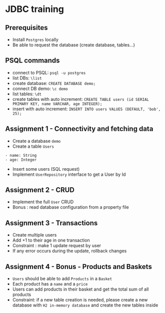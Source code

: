 # JDBC training

## Prerequisites
- Install `Postgres` locally
- Be able to request the database (create database, tables...)

## PSQL commands
- connect to PSQL: `psql -u postgres`
- list DBs: `\list`
- create database: `CREATE DATABASE demo;`
- connect DB demo: `\c demo`
- list tables: `\dt`
- create tables with auto increment: `CREATE TABLE users (id SERIAL PRIMARY KEY, name VARCHAR, age INTEGER);`
- insert with auto increment: `INSERT INTO users VALUES (DEFAULT, 'bob', 25);`

## Assignment 1 - Connectivity and fetching data

- Create a database `demo`
- Create a table `Users`
```
- name: String
- age: Integer
```
- Insert some users (SQL request)
- Implement `UserRepository` interface to get a User by Id

## Assignment 2 - CRUD

- Implement the full `User` CRUD
- Bonus : read database configuration from a property file

## Assignment 3 - Transactions

- Create multiple users
- Add +1 to their age in one transaction
- Constraint : make 1 update request by user
- If any error occurs during the update, rollback changes

## Assignment 4 - Bonus - Products and Baskets

- `Users` should be able to add `Products` in a `Basket`
- Each product has a `name` and a `price`
- Users can add products in their basket and get the total sum of all products
- Constraint: if a new table creation is needed, please create a new database with `H2 in-memory database` and create the new tables inside